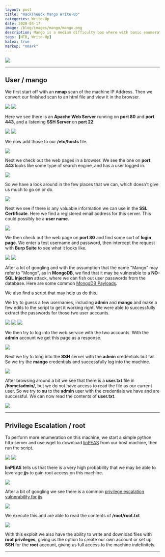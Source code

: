 ```yaml
---
layout: post
title: "HackTheBox Mango Write-Up"
categories: Write-Up
date: 2020-04-17
image: /blog/images/mango/mango.png
description: Mango is a medium difficulty box where with basic enumeration and some MongoDB NO-SQL Injection we can extract user passwords to log in and get user access. From there we will leverage a classic jjs privilege escalation to get root access and read the root.txt file.
tags: [HTB, Write-Up]
katex: true
markup: "mmark"
---
```


![](/blog/images/mango/mango.png#center)

***

## User / mango

We first start off with an **nmap** scan of the machine IP Address. Then we convert our finished scan to an html file and view it in the browser.

![](/blog/images/mango/pics/user/1.png)
![](/blog/images/mango/pics/user/2.png)


Here we see there is an **Apache Web Server** running on **port 80** and **port 443**, and a listening **SSH Server** on **port 22**.

![](/blog/images/mango/pics/user/3.png)
![](/blog/images/mango/pics/user/4.png)


We now add those to our **/etc/hosts** file.

![](/blog/images/mango/pics/user/5.png)


Next we check out the web pages in a browser. We see the one on **port 443** looks like some type of search engine, and has a user logged in.

![](/blog/images/mango/pics/user/6.png)


So we have a look around in the few places that we can, which doesn't give us much to go on or do.

![](/blog/images/mango/pics/user/7.png)


Next we see if there is any valuable information we can use in the **SSL Certificate**. Here we find a registered email address for this server. This could possibly be a **user name**.

![](/blog/images/mango/pics/user/13.png)


We then check out the web page on **port 80** and find some sort of **login page**. We enter a test username and password, then intercept the request with **Burp Suite** to see what it looks like.

![](/blog/images/mango/pics/user/10.png)
![](/blog/images/mango/pics/user/9.png)


After a lot of googling and with the assumption that the name "Mango" may refer to "Mongo", as in **MongoDB**, we find that it may be vulnerable to a **NO-SQL Injection** attack, where we can fish out user passwords from the database. Here are some common [MongoDB Payloads](https://github.com/swisskyrepo/PayloadsAllTheThings/tree/master/NoSQL%20Injection#mongodb-payloads).

We also find a [script](https://blog.0daylabs.com/2016/09/05/mongo-db-password-extraction-mmactf-100/) that may help us do this.

We try to guess a few usernames, including **admin** and **mango** and make a few edits to the script to get it working right. We were able to successfully extract the passwords for those two user accounts.

![](/blog/images/mango/pics/user/12.png)
![](/blog/images/mango/pics/user/14.png)
![](/blog/images/mango/pics/user/15.png)


We then try to log into the web service with the two accounts. With the **admin** account we get this page as a response.

![](/blog/images/mango/pics/user/16.png)


Next we try to long into the **SSH** server with the **admin** credentials but fail. So we try the **mango** credentials and successfully log into the machine.

![](/blog/images/mango/pics/user/17.png)


After browsing around a bit we see that there is a **user.txt** file in **/home/admin/**, but we do not have access to read the file as our current user. So we try to **su** to the **admin** user with the credentials we have and are successful. We can now read the contents of **user.txt**.

![](/blog/images/mango/pics/user/18.png)

***

## Privilege Escalation / root

To perform more enumeration on this machine, we start a simple python http server and use wget to download [linPEAS](https://github.com/carlospolop/privilege-escalation-awesome-scripts-suite/tree/master/linPEAS) from our host machine, then run the script.

![](/blog/images/mango/pics/root/1.png)
![](/blog/images/mango/pics/root/3.png)


**linPEAS** tells us that there is a very high probability that we may be able to leverage **jjs** to gain root access on this machine.

![](/blog/images/mango/pics/root/4.png)


After a bit of googling we see there is a common [privilege escalation vulnerability for jjs](https://gtfobins.github.io/gtfobins/jjs/).

![](/blog/images/mango/pics/root/5.png)


We execute this and are able to read the contents of **/root/root.txt**

![](/blog/images/mango/pics/root/6.png)


With this exploit we also have the ability to write and download files with **root privileges**, giving us the option to create our own account or set up **SSH** for the **root** account, giving us full access to the machine indefinitely.


***


